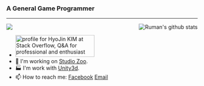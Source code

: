 

### A General Game Programmer
---
<!--[![trophy](https://github-profile-trophy.vercel.app/?username=rumaniel&theme=onedark)](https://github.com/ryo-ma/github-profile-trophy)-->

  <a href="https://github.com/rumaniel"><div><img align="right"  src="https://github-readme-stats.vercel.app/api?username=rumaniel&show_icons=true&count_private=true&theme=dark" alt="Ruman's github stats"/> <img src="https://github-readme-stats.vercel.app/api/top-langs/?username=rumaniel&layout=compact&theme=dark"/>
  </div></a>

- <a href="https://stackoverflow.com/users/2655055/hyojin-kim"><img src="https://stackoverflow.com/users/flair/2655055.png?theme=dark" width="208" height="58" alt="profile for HyoJin KIM at Stack Overflow, Q&amp;A for professional and enthusiast programmers" title="profile for HyoJin KIM at Stack Overflow, Q&amp;A for professional and enthusiast programmers"></a>
- 🔭 I'm working on [Studio Zoo](https://github.com/studiozoo).
- 🏭 I'm work with [Unity3d](https://unity3d.com).
- 📫 How to reach me: [Facebook](https://facebook.com/rumaniel) [Email](mailto:rumaniel@hotmail.com)
<!--
**rumaniel/rumaniel** is a ✨ _special_ ✨ repository because its `README.md` (this file) appears on your GitHub profile.

Here are some ideas to get you started:

- 🔭 I’m currently working on ...
- 🌱 I’m currently learning ...
- 👯 I’m looking to collaborate on ...
- 🤔 I’m looking for help with ...
- 💬 Ask me about ...
- 📫 How to reach me: ...
- 😄 Pronouns: ...
- ⚡ Fun fact: ...
-->
